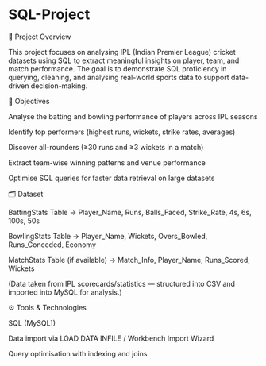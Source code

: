 # SQL-Project
📌 Project Overview

This project focuses on analysing IPL (Indian Premier League) cricket datasets using SQL to extract meaningful insights on player, team, and match performance. The goal is to demonstrate SQL proficiency in querying, cleaning, and analysing real-world sports data to support data-driven decision-making.

🎯 Objectives

Analyse the batting and bowling performance of players across IPL seasons

Identify top performers (highest runs, wickets, strike rates, averages)

Discover all-rounders (≥30 runs and ≥3 wickets in a match)

Extract team-wise winning patterns and venue performance

Optimise SQL queries for faster data retrieval on large datasets

🗂️ Dataset

BattingStats Table → Player_Name, Runs, Balls_Faced, Strike_Rate, 4s, 6s, 100s, 50s

BowlingStats Table → Player_Name, Wickets, Overs_Bowled, Runs_Conceded, Economy

MatchStats Table (if available) → Match_Info, Player_Name, Runs_Scored, Wickets

(Data taken from IPL scorecards/statistics — structured into CSV and imported into MySQL for analysis.)

⚙️ Tools & Technologies

SQL (MySQL])

Data import via LOAD DATA INFILE / Workbench Import Wizard

Query optimisation with indexing and joins
